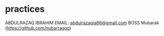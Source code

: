 # practices
ABDULRAZAQ IBRAHIM EMAIL: abdulrazaqia66@gmail.com
BOSS  Mubarak (https://github.com/nubarraqqq)
